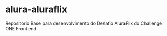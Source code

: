 # alura-aluraflix
Repositorio Base para desenvolvimento do Desafio AluraFlix do Challenge ONE Front end
